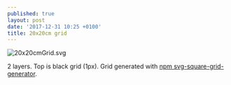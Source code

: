 ```yaml
---
published: true
layout: post
date: '2017-12-31 10:25 +0100'
title: 20x20cm grid
---
```

![20x20cmGrid.svg]({{site.baseurl}}/media/20x20cmGrid.svg)

2 layers. Top is black grid (1px). Grid generated with [npm svg-square-grid-generator]( svg-square-grid-generator).
